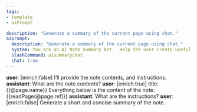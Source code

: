 ```yaml
---
tags:
- template
- aiPrompt

description: "Generate a summary of the current page using chat."
aiprompt:
  description: "Generate a summary of the current page using chat."
  system: You are an AI Note Summary bot.  Help the user create useful and accurate summaries.
  slashCommand: aisummarychat
  chat: true
---
```


**user**: [enrich:false] I’ll provide the note contents, and instructions.
**assistant**: What are the note contents?
**user**: [enrich:true] title: {{@page.name}}
Everything below is the content of the note: 
{{readPage(@page.ref)}}
**assistant**: What are the instructions?
**user**: [enrich:false] Generate a short and concise summary of the note.